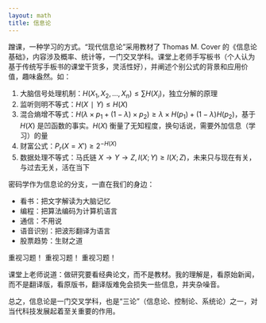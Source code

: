 ```yaml
---
layout: math
title: 信息论
---
```


蹭课，一种学习的方式。“现代信息论”采用教材了 Thomas M. Cover 的《信息论基础》，内容涉及概率、统计等，一门交叉学科。课堂上老师手写板书（个人认为基于传统写手板书的课堂干货多，灵活性好），并阐述个别公式的背景和应用价值，趣味盎然。如：

1. 大脑信号处理机制：$H(X_1,X_2,...,X_n) \leq ∑H(X_i)$，独立分解的原理
2. 监听则明不等式：$H(X∣Y) \leq H(X)$
3. 混合熵增不等式：$H(\lambda \times p_1+(1-\lambda) \times p_2) \geq \lambda \times H(p_1)+(1-\lambda)H(p_2)$，基于 $H(X)$ 是凹函数的事实。$H(X)$ 衡量了无知程度，换句话说，需要外加信息（学习）的量
4. 财富公式：$P_r(X=X') \geq 2^{-H(X)}$
5. 数据处理不等式：马氏链 $X \to Y \to Z, I(X;Y) \geq I(X;Z)$，未来只与现在有关，与过去无关，活在当下

密码学作为信息论的分支，一直在我们的身边：

- 看书：把文字解读为大脑记忆
- 编程：把算法编码为计算机语言
- 通信：不用说
- 语音识别：把波形翻译为语言
- 股票趋势：生财之道

重视习题！
重视习题！
重视习题！

课堂上老师说道：做研究要看经典论文，而不是教材。我的理解是，看原始新闻，而不是翻译版，看原版书，翻译版难免会损失一些信息，并夹杂噪音。

总之，信息论是一门交叉学科，也是“三论”（信息论、控制论、系统论）之一，对当代科技发展起着至关重要的作用。
